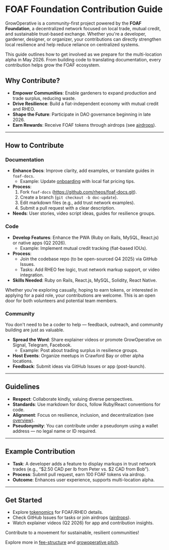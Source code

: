 # FOAF Foundation Contribution Guide

GrowOperative is a community-first project powered by the **FOAF Foundation**, a decentralized network focused on local trade, mutual credit, and sustainable trust-based exchange. Whether you're a developer, gardener, designer, or organizer, your contributions can directly strengthen local resilience and help reduce reliance on centralized systems.

This guide outlines how to get involved as we prepare for the multi-location alpha in May 2026. From building code to translating documentation, every contribution helps grow the FOAF ecosystem.

## Why Contribute?

- **Empower Communities**: Enable gardeners to expand production and trade surplus, reducing waste.
- **Drive Resilience**: Build a fiat-independent economy with mutual credit and RHEO.
- **Shape the Future**: Participate in DAO governance beginning in late 2026.
- **Earn Rewards**: Receive FOAF tokens through airdrops (see [airdrops](./airdrops.md)).

---

## How to Contribute

### Documentation

- **Enhance Docs**: Improve clarity, add examples, or translate guides in `foaf-docs`.
  - Example: Update [onboarding](../growoperative/onboarding.md) with local fiat pricing tips.
- **Process**:
  1. Fork `foaf-docs` (https://github.com/rheos/foaf-docs.git).
  2. Create a branch (`git checkout -b doc-update`).
  3. Edit markdown files (e.g., add trust network examples).
  4. Submit a pull request with a clear description.
- **Needs**: User stories, video script ideas, guides for resilience groups.

### Code

- **Develop Features**: Enhance the PWA (Ruby on Rails, MySQL, React.js) or native apps (Q2 2026).
  - Example: Implement mutual credit tracking (fiat-based IOUs).
- **Process**:
  - Join the codebase repo (to be open-sourced Q4 2025) via GitHub Issues.
  - Tasks: Add RHEO fee logic, trust network markup support, or video integration.
- **Skills Needed**: Ruby on Rails, React.js, MySQL, Solidity, React Native.

Whether you're exploring casually, hoping to earn tokens, or interested in applying for a paid role, your contributions are welcome. This is an open door for both volunteers and potential team members.

### Community

You don't need to be a coder to help — feedback, outreach, and community building are just as valuable.

- **Spread the Word**: Share explainer videos or promote GrowOperative on Signal, Telegram, Facebook.
  - Example: Post about trading surplus in resilience groups.
- **Host Events**: Organize meetups in Crawford Bay or other alpha locations.
- **Feedback**: Submit ideas via GitHub Issues or app (post-launch).

---

## Guidelines

- **Respect**: Collaborate kindly, valuing diverse perspectives.
- **Standards**: Use markdown for docs, follow Ruby/React conventions for code.
- **Alignment**: Focus on resilience, inclusion, and decentralization (see [overview](../foaf-foundation/overview.md)).
- **Pseudonymity**: You can contribute under a pseudonym using a wallet address — no legal name or ID required.

---

## Example Contribution

- **Task**: A developer adds a feature to display markups in trust network trades (e.g., “$2.50 CAD per lb from Peter vs. $2 CAD from Bob”).
- **Process**: Submit pull request, earn 100 FOAF tokens via airdrop.
- **Outcome**: Enhances user experience, supports multi-location alpha.

---

## Get Started

- Explore [tokenomics](../foaf-foundation/tokenomics.md) for FOAF/RHEO details.
- Check GitHub Issues for tasks or join airdrops ([airdrops](./airdrops.md)).
- Watch explainer videos (Q2 2026) for app and contribution insights.

Contribute to a movement for sustainable, resilient communities!

Explore more in [fee-structure](../foaf-foundation/fee-structure.md) and [growoperative pitch](../growoperative/pitch.md).
